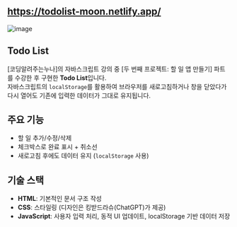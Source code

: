 ## https://todolist-moon.netlify.app/
![image](https://github.com/user-attachments/assets/7e80d9f2-5da5-43b2-850b-e38598c6bd46)

## Todo List
[코딩알려주는누나]의 자바스크립트 강의 중 [두 번째 프로젝트: 할 일 앱 만들기] 파트를 수강한 후 구현한 **Todo List**입니다.<br>
자바스크립트의 `localStorage`를 활용하여 브라우저를 새로고침하거나 창을 닫았다가 다시 열어도 기존에 입력한 데이터가 그대로 유지됩니다.

## 주요 기능
- 할 일 추가/수정/삭제
- 체크박스로 완료 표시 + 취소선
- 새로고침 후에도 데이터 유지 (`localStorage` 사용)

## 기술 스택
- **HTML**: 기본적인 문서 구조 작성
- **CSS**: 스타일링 (디자인은 킹받드라슈(ChatGPT)가 제공)
- **JavaScript**: 사용자 입력 처리, 동적 UI 업데이트, localStorage 기반 데이터 저장
